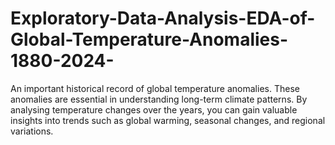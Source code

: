 # Exploratory-Data-Analysis-EDA-of-Global-Temperature-Anomalies-1880-2024-
An important historical record of global temperature anomalies. These anomalies are  essential in understanding long-term climate patterns. By analysing temperature changes over the years, you  can gain valuable insights into trends such as global warming, seasonal changes, and regional variations.
